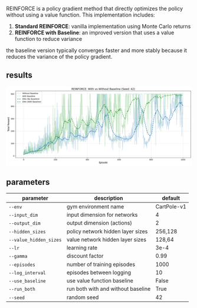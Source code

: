 REINFORCE is a policy gradient method that directly optimizes the policy without using a value function. This implementation includes:

1. **Standard REINFORCE**: vanilla implementation using Monte Carlo returns
2. **REINFORCE with Baseline**: an improved version that uses a value function to reduce variance

the baseline version typically converges faster and more stably because it reduces the variance of the policy gradient.

## results
![REINFORCE Results](https://github.com/alirezaghl/RL/blob/main/Reinforce/results/reinforce.png)

## parameters

| parameter | description | default |
|-----------|-------------|---------|
| `--env` | gym environment name | CartPole-v1 |
| `--input_dim` | input dimension for networks | 4 |
| `--output_dim` | output dimension (actions) | 2 |
| `--hidden_sizes` | policy network hidden layer sizes | 256,128 |
| `--value_hidden_sizes` | value network hidden layer sizes | 128,64 |
| `--lr` | learning rate | 3e-4 |
| `--gamma` | discount factor | 0.99 |
| `--episodes` | number of training episodes | 1000 |
| `--log_interval` | episodes between logging | 10 |
| `--use_baseline` | use value function baseline | False |
| `--run_both` | run both with and without baseline | True |
| `--seed` | random seed | 42 |
